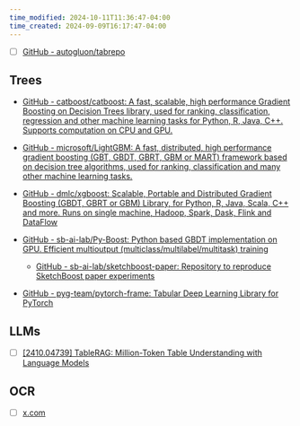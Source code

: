 ```yaml
---
time_modified: 2024-10-11T11:36:47-04:00
time_created: 2024-09-09T16:17:47-04:00
---
```

- [ ] [GitHub - autogluon/tabrepo](https://github.com/autogluon/tabrepo)


## Trees



- [GitHub - catboost/catboost: A fast, scalable, high performance Gradient Boosting on Decision Trees library, used for ranking, classification, regression and other machine learning tasks for Python, R, Java, C++. Supports computation on CPU and GPU.](https://github.com/catboost/catboost)
- [GitHub - microsoft/LightGBM: A fast, distributed, high performance gradient boosting (GBT, GBDT, GBRT, GBM or MART) framework based on decision tree algorithms, used for ranking, classification and many other machine learning tasks.](https://github.com/microsoft/LightGBM)
- [GitHub - dmlc/xgboost: Scalable, Portable and Distributed Gradient Boosting (GBDT, GBRT or GBM) Library, for Python, R, Java, Scala, C++ and more. Runs on single machine, Hadoop, Spark, Dask, Flink and DataFlow](https://github.com/dmlc/xgboost)

- [GitHub - sb-ai-lab/Py-Boost: Python based GBDT implementation on GPU. Efficient multioutput (multiclass/multilabel/multitask) training](https://github.com/sb-ai-lab/Py-Boost)
	- [GitHub - sb-ai-lab/sketchboost-paper: Repository to reproduce SketchBoost paper experiments](https://github.com/sb-ai-lab/SketchBoost-paper)

- [GitHub - pyg-team/pytorch-frame: Tabular Deep Learning Library for PyTorch](https://github.com/pyg-team/pytorch-frame)



## LLMs
- [ ] [\[2410.04739\] TableRAG: Million-Token Table Understanding with Language Models](https://arxiv.org/abs/2410.04739)





## OCR
- [ ] [x.com](https://x.com/VikParuchuri/status/1843694857954680833)
